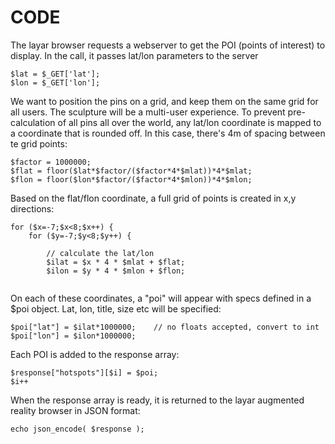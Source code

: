 # CODE

The layar browser requests a webserver to get the POI (points of interest) to display. In the call, it passes lat/lon parameters to the server 

```
$lat = $_GET['lat'];
$lon = $_GET['lon'];
```

We want to position the pins on a grid, and keep them on the same grid for all users. The sculpture will be a multi-user experience. To prevent pre-calculation of all pins all over the world, any lat/lon coordinate is mapped to a coordinate that is rounded off. In this case, there's 4m of spacing between te grid points:

```
$factor = 1000000;
$flat = floor($lat*$factor/($factor*4*$mlat))*4*$mlat;
$flon = floor($lon*$factor/($factor*4*$mlon))*4*$mlon;
```

Based on the flat/flon coordinate, a full grid of points is created in x,y directions:

```
for ($x=-7;$x<8;$x++) {
	for ($y=-7;$y<8;$y++) {
	
		// calculate the lat/lon 
		$ilat = $x * 4 * $mlat + $flat; 
		$ilon = $y * 4 * $mlon + $flon; 
		
```

On each of these coordinates, a "poi" will appear with specs defined in a $poi object. Lat, lon, title, size etc will be specified:

```
$poi["lat"] = $ilat*1000000;	// no floats accepted, convert to int
$poi["lon"] = $ilon*1000000;
```	      

Each POI is added to the response array:

```
$response["hotspots"][$i] = $poi;
$i++
```

When the response array is ready, it is returned to the layar augmented reality browser in JSON format:

```
echo json_encode( $response );
```
